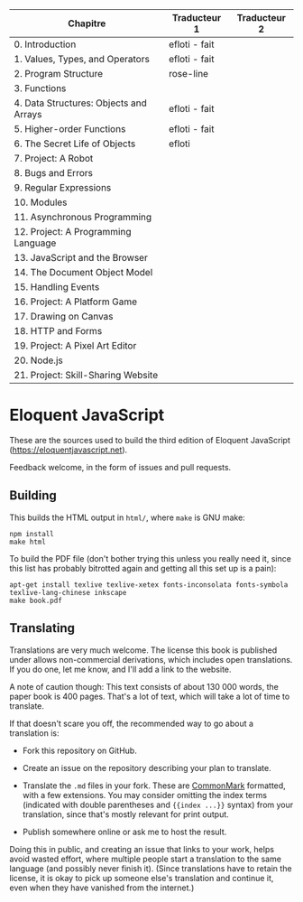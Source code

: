 | Chapitre                               | Traducteur 1 | Traducteur 2 |
|----------------------------------------|--------------|--------------|
| 0. Introduction                        | efloti - fait   |              |
| 1. Values, Types, and Operators        | efloti - fait          |              |
| 2. Program Structure                   | rose-line    |              |
| 3. Functions                           |              |              |
| 4. Data Structures: Objects and Arrays | efloti - fait             |              |
| 5. Higher-order Functions              | efloti - fait  |              |
| 6. The Secret Life of Objects          | efloti             |              |
| 7. Project: A Robot                    |              |              |
| 8. Bugs and Errors                     |              |              |
| 9. Regular Expressions                 |              |              |
| 10. Modules                            |              |              |
| 11. Asynchronous Programming           |              |              |
| 12. Project: A Programming Language    |              |              |
| 13. JavaScript and the Browser         |              |              |
| 14. The Document Object Model          |              |              |
| 15. Handling Events                    |              |              |
| 16. Project: A Platform Game           |              |              |
| 17. Drawing on Canvas                  |              |              |
| 18. HTTP and Forms                     |              |              |
| 19. Project: A Pixel Art Editor        |              |              |
| 20. Node.js                            |              |              |
| 21. Project: Skill-Sharing Website     |              |              |

# Eloquent JavaScript

These are the sources used to build the third edition of Eloquent
JavaScript (https://eloquentjavascript.net).

Feedback welcome, in the form of issues and pull requests.

## Building

This builds the HTML output in `html/`, where `make` is GNU make:

    npm install
    make html

To build the PDF file (don't bother trying this unless you really need
it, since this list has probably bitrotted again and getting all this
set up is a pain):

    apt-get install texlive texlive-xetex fonts-inconsolata fonts-symbola texlive-lang-chinese inkscape
    make book.pdf

## Translating

Translations are very much welcome. The license this book is published
under allows non-commercial derivations, which includes open
translations. If you do one, let me know, and I'll add a link to the
website.

A note of caution though: This text consists of about 130 000 words,
the paper book is 400 pages. That's a lot of text, which will take a
lot of time to translate.

If that doesn't scare you off, the recommended way to go about a
translation is:

 - Fork this repository on GitHub.

 - Create an issue on the repository describing your plan to translate.

 - Translate the `.md` files in your fork. These are
   [CommonMark](https://commonmark.org/) formatted, with a few
   extensions. You may consider omitting the index terms (indicated
   with double parentheses and `{{index ...}}` syntax) from your
   translation, since that's mostly relevant for print output.

 - Publish somewhere online or ask me to host the result.

Doing this in public, and creating an issue that links to your work,
helps avoid wasted effort, where multiple people start a translation
to the same language (and possibly never finish it). (Since
translations have to retain the license, it is okay to pick up someone
else's translation and continue it, even when they have vanished from
the internet.)
